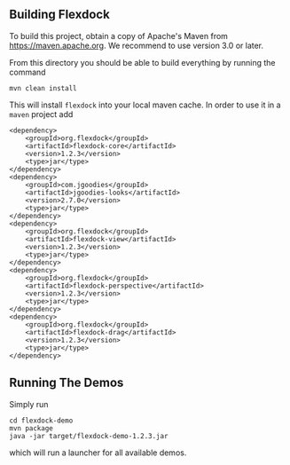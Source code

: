 Building Flexdock
--------------------------

To build this project, obtain a copy of Apache's Maven from
https://maven.apache.org. We recommend to use version 3.0 or later.

From this directory you should be able to build everything by running
the command

    mvn clean install

This will install `flexdock` into your local maven cache. In order to use it in
a `maven` project add

    <dependency>
        <groupId>org.flexdock</groupId>
        <artifactId>flexdock-core</artifactId>
        <version>1.2.3</version>
        <type>jar</type>
    </dependency>
    <dependency>
        <groupId>com.jgoodies</groupId>
        <artifactId>jgoodies-looks</artifactId>
        <version>2.7.0</version>
        <type>jar</type>
    </dependency>
    <dependency>
        <groupId>org.flexdock</groupId>
        <artifactId>flexdock-view</artifactId>
        <version>1.2.3</version>
        <type>jar</type>
    </dependency>
    <dependency>
        <groupId>org.flexdock</groupId>
        <artifactId>flexdock-perspective</artifactId>
        <version>1.2.3</version>
        <type>jar</type>
    </dependency>
    <dependency>
        <groupId>org.flexdock</groupId>
        <artifactId>flexdock-drag</artifactId>
        <version>1.2.3</version>
        <type>jar</type>
    </dependency>

Running The Demos
--------------------------

Simply run

    cd flexdock-demo
    mvn package
    java -jar target/flexdock-demo-1.2.3.jar

which will run a launcher for all available demos.
